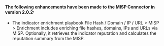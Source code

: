 #### The following enhancements have been made to the MISP Connector in version 2.0.2:
- The indicator enrichment playbook File Hash / Domain / IP / URL > MISP > Enrichment includes enriching file hashes, domains, IPs and URLs via MISP. Optionally, it retrieves the indicator reputation and calculates the reputation summary from the MISP.

